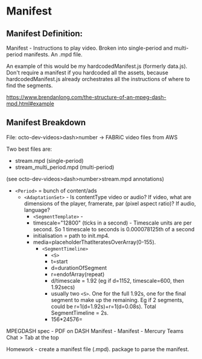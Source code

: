 <h1> Manifest </h1> 

<h2>Manifest Definition:</h2>
Manifest - Instructions to play video. Broken into single-period and multi-period manifests. An .mpd file.

An example of this would be my hardcodedManifest.js (formerly data.js). Don't require a manifest if you hardcoded all the assets, because hardcodedManifest.js already orchestrates all the instructions of where to find the segments.

https://www.brendanlong.com/the-structure-of-an-mpeg-dash-mpd.html#example

<h2> Manifest Breakdown </h2>
File: 
octo-dev-videos>dash>number -> FABRiC video files from AWS

Two best files are:
- stream.mpd (single-period)
- stream_multi_period.mpd (multi-period)

(see octo-dev-videos>dash>number>stream.mpd annotations)
- `<Period>` = bunch of content/ads
    * `<AdaptationSet>` - Is contentType video or audio? If video, what are dimensions of the player, framerate, par (pixel aspect ratio)? If audio, language?
        * `<SegmentTemplate>` - 
        * timescale="12800" (ticks in a second) - Timescale units are per second. So 1 timescale to seconds is 0.000078125th of a second 
        * initialisation = path to init.mp4. 
        * media=placeholderThatIteratesOverArray(0-155).
            * `<SegmentTimeline>`
                * `<S>`
                * t=start 
                * d=durationOfSegment 
                * r=endofArray(repeat)
                * d/timescale = 1.92 (eg if d=1152, timescale=600, then 1.92secs)
                * usually two `<S>`. One for the full 1.92s, one for the final segment to make up the remaining. Eg if 2 segments, could be r=1(d=1.92s)+r=1(d=0.08s). Total SegmentTimeline = 2s.
                * 156*24576=

MPEGDASH spec - PDF on DASH Manifest - Manifest - Mercury Teams Chat > Tab at the top


Homework - create a manifest file (.mpd). package to parse the manifest.